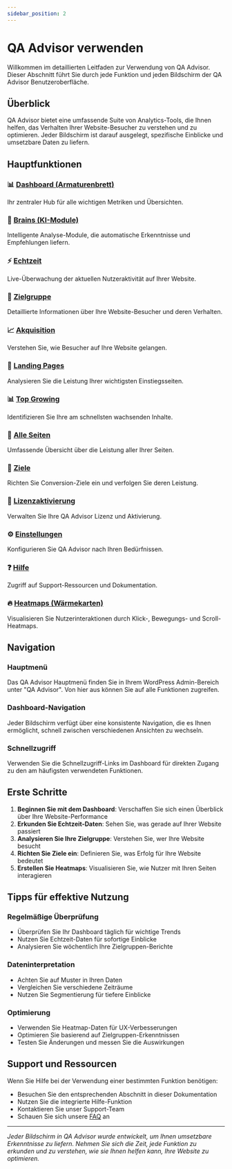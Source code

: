 ```yaml
---
sidebar_position: 2
---
```


# QA Advisor verwenden

Willkommen im detaillierten Leitfaden zur Verwendung von QA Advisor. Dieser Abschnitt führt Sie durch jede Funktion und jeden Bildschirm der QA Advisor Benutzeroberfläche.

## Überblick

QA Advisor bietet eine umfassende Suite von Analytics-Tools, die Ihnen helfen, das Verhalten Ihrer Website-Besucher zu verstehen und zu optimieren. Jeder Bildschirm ist darauf ausgelegt, spezifische Einblicke und umsetzbare Daten zu liefern.

## Hauptfunktionen

### 📊 [Dashboard (Armaturenbrett)](/docs/user-manual/screens-and-operations/dashboard)
Ihr zentraler Hub für alle wichtigen Metriken und Übersichten.

### 🧠 [Brains (KI-Module)](/docs/user-manual/screens-and-operations/brains)
Intelligente Analyse-Module, die automatische Erkenntnisse und Empfehlungen liefern.

### ⚡ [Echtzeit](/docs/user-manual/screens-and-operations/realtime)
Live-Überwachung der aktuellen Nutzeraktivität auf Ihrer Website.

### 👥 [Zielgruppe](/docs/user-manual/screens-and-operations/audience)
Detaillierte Informationen über Ihre Website-Besucher und deren Verhalten.

### 📈 [Akquisition](/docs/user-manual/screens-and-operations/acquisition)
Verstehen Sie, wie Besucher auf Ihre Website gelangen.

### 🎯 [Landing Pages](/docs/user-manual/screens-and-operations/landing-pages)
Analysieren Sie die Leistung Ihrer wichtigsten Einstiegsseiten.

### 📊 [Top Growing](/docs/user-manual/screens-and-operations/top-growing)
Identifizieren Sie Ihre am schnellsten wachsenden Inhalte.

### 📄 [Alle Seiten](/docs/user-manual/screens-and-operations/all-pages)
Umfassende Übersicht über die Leistung aller Ihrer Seiten.

### 🎯 [Ziele](/docs/user-manual/screens-and-operations/goals)
Richten Sie Conversion-Ziele ein und verfolgen Sie deren Leistung.

### 🔑 [Lizenzaktivierung](/docs/user-manual/screens-and-operations/license-activation)
Verwalten Sie Ihre QA Advisor Lizenz und Aktivierung.

### ⚙️ [Einstellungen](/docs/user-manual/screens-and-operations/settings)
Konfigurieren Sie QA Advisor nach Ihren Bedürfnissen.

### ❓ [Hilfe](/docs/user-manual/screens-and-operations/help)
Zugriff auf Support-Ressourcen und Dokumentation.

### 🔥 [Heatmaps (Wärmekarten)](/docs/user-manual/screens-and-operations/heatmaps)
Visualisieren Sie Nutzerinteraktionen durch Klick-, Bewegungs- und Scroll-Heatmaps.

## Navigation

### Hauptmenü
Das QA Advisor Hauptmenü finden Sie in Ihrem WordPress Admin-Bereich unter "QA Advisor". Von hier aus können Sie auf alle Funktionen zugreifen.

### Dashboard-Navigation
Jeder Bildschirm verfügt über eine konsistente Navigation, die es Ihnen ermöglicht, schnell zwischen verschiedenen Ansichten zu wechseln.

### Schnellzugriff
Verwenden Sie die Schnellzugriff-Links im Dashboard für direkten Zugang zu den am häufigsten verwendeten Funktionen.

## Erste Schritte

1. **Beginnen Sie mit dem Dashboard**: Verschaffen Sie sich einen Überblick über Ihre Website-Performance
2. **Erkunden Sie Echtzeit-Daten**: Sehen Sie, was gerade auf Ihrer Website passiert
3. **Analysieren Sie Ihre Zielgruppe**: Verstehen Sie, wer Ihre Website besucht
4. **Richten Sie Ziele ein**: Definieren Sie, was Erfolg für Ihre Website bedeutet
5. **Erstellen Sie Heatmaps**: Visualisieren Sie, wie Nutzer mit Ihren Seiten interagieren

## Tipps für effektive Nutzung

### Regelmäßige Überprüfung
- Überprüfen Sie Ihr Dashboard täglich für wichtige Trends
- Nutzen Sie Echtzeit-Daten für sofortige Einblicke
- Analysieren Sie wöchentlich Ihre Zielgruppen-Berichte

### Dateninterpretation
- Achten Sie auf Muster in Ihren Daten
- Vergleichen Sie verschiedene Zeiträume
- Nutzen Sie Segmentierung für tiefere Einblicke

### Optimierung
- Verwenden Sie Heatmap-Daten für UX-Verbesserungen
- Optimieren Sie basierend auf Zielgruppen-Erkenntnissen
- Testen Sie Änderungen und messen Sie die Auswirkungen

## Support und Ressourcen

Wenn Sie Hilfe bei der Verwendung einer bestimmten Funktion benötigen:
- Besuchen Sie den entsprechenden Abschnitt in dieser Dokumentation
- Nutzen Sie die integrierte Hilfe-Funktion
- Kontaktieren Sie unser Support-Team
- Schauen Sie sich unsere [FAQ](/docs/faq) an

---

*Jeder Bildschirm in QA Advisor wurde entwickelt, um Ihnen umsetzbare Erkenntnisse zu liefern. Nehmen Sie sich die Zeit, jede Funktion zu erkunden und zu verstehen, wie sie Ihnen helfen kann, Ihre Website zu optimieren.*
